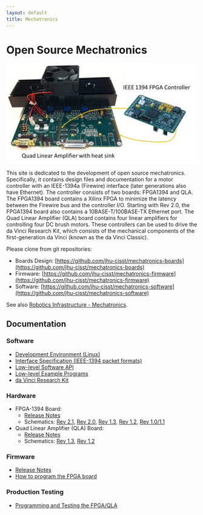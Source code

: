 ```yaml
---
layout: default
title: Mechatronics
---
```


# Open Source Mechatronics

<!-- pic here -->
<img src="./images/FirewireController.jpg" alt="FirewireController" style="width: 500px;"/>

This site is dedicated to the development of open source mechatronics. Specifically, it contains design files and documentation for a motor controller with an IEEE-1394a (Firewire) interface (later generations also have Ethernet). The controller consists of two boards: FPGA1394 and QLA. The FPGA1394 board contains a Xilinx FPGA to minimize the latency between the Firewire bus and the controller I/O. Starting with Rev 2.0, the FPGA1394 board also contains a 10BASE-T/100BASE-TX Ethernet port. The Quad Linear Amplifier (QLA) board contains four linear amplifiers for controlling four DC brush motors. These controllers can be used to drive the da Vinci Research Kit, which consists of the mechanical components of the first-generation da Vinci (known as the da Vinci Classic).

Please clone from git repositories:  
 - Boards Design: [https://github.com/jhu-cisst/mechatronics-boards](https://github.com/jhu-cisst/mechatronics-boards)  
 - Firmware: [https://github.com/jhu-cisst/mechatronics-firmware](https://github.com/jhu-cisst/mechatronics-firmware)  
 - Software: [https://github.com/jhu-cisst/mechatronics-software](https://github.com/jhu-cisst/mechatronics-software)  

See also  [Robotics Infrastructure - Mechatronics](http://lcsr.jhu.edu/robotics-infrastructure-development-project).


## Documentation

### Software
 * [Development Environment (Linux)](https://github.com/jhu-cisst/mechatronics-software/wiki/Development-Environment)
 * [Interface Specification (IEEE-1394 packet formats)](https://github.com/jhu-cisst/mechatronics-software/wiki/InterfaceSpec)
 * [Low-level Software API](https://github.com/jhu-cisst/mechatronics-software/wiki/Low-Level-Software-API)
 * [Low-level Example Programs](https://github.com/jhu-cisst/mechatronics-software/wiki/Example-Programs)
 * [da Vinci Research Kit](https://github.com/jhu-dvrk/sawIntuitiveResearchKit/wiki)

### Hardware
 * FPGA-1394 Board:
   * [Release Notes](https://github.com/jhu-cisst/FPGA1394#release-notes)
   * Schematics: [Rev 2.1](https://github.com/jhu-cisst/FPGA1394/raw/master/FPGA1394-Schematics.pdf), [Rev 2.0](https://github.com/jhu-cisst/FPGA1394/raw/Rev2.0/FPGA1394-Schematics.pdf), [Rev 1.3](https://github.com/jhu-cisst/FPGA1394/raw/Rev1.3/FPGA1394-Schematics.pdf), [Rev 1.2](https://github.com/jhu-cisst/FPGA1394/raw/Rev1.2/FPGA1394-Schematics.pdf), [Rev 1.0/1.1](https://github.com/jhu-cisst/FPGA1394/raw/Rev1.1/FPGA1394-Schematics.pdf)
 * Quad Linear Amplifier (QLA) Board:
   * [Release Notes](https://github.com/jhu-cisst/QLA#release-notes)
   * Schematics: [Rev 1.3](https://github.com/jhu-cisst/QLA/raw/Rev1.3-2014/QLA-Schematics.pdf), [Rev 1.2](https://github.com/jhu-cisst/QLA/raw/Rev1.2/QLA-Schematics.pdf)

### Firmware
 * [Release Notes](https://github.com/jhu-cisst/mechatronics-firmware/wiki/FPGA-Firmware-Release-Notes)
 * [How to program the FPGA board](https://github.com/jhu-cisst/mechatronics-firmware/wiki/FPGA-Program)

### Production Testing
 * [Programming and Testing the FPGA/QLA](https://github.com/jhu-cisst/mechatronics/wiki/ProductionTesting)

